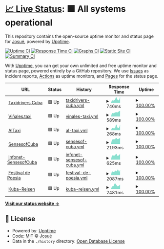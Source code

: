# [📈 Live Status](https://josmiguel92.github.io/upptime): <!--live status--> **🟩 All systems operational**

This repository contains the open-source uptime monitor and status page for [Josué](habanatech.com), powered by [Upptime](https://github.com/upptime/upptime).

[![Uptime CI](https://github.com/josmiguel92/upptime/workflows/Uptime%20CI/badge.svg)](https://github.com/josmiguel92/upptime/actions?query=workflow%3A%22Uptime+CI%22)
[![Response Time CI](https://github.com/josmiguel92/upptime/workflows/Response%20Time%20CI/badge.svg)](https://github.com/josmiguel92/upptime/actions?query=workflow%3A%22Response+Time+CI%22)
[![Graphs CI](https://github.com/josmiguel92/upptime/workflows/Graphs%20CI/badge.svg)](https://github.com/josmiguel92/upptime/actions?query=workflow%3A%22Graphs+CI%22)
[![Static Site CI](https://github.com/josmiguel92/upptime/workflows/Static%20Site%20CI/badge.svg)](https://github.com/josmiguel92/upptime/actions?query=workflow%3A%22Static+Site+CI%22)
[![Summary CI](https://github.com/josmiguel92/upptime/workflows/Summary%20CI/badge.svg)](https://github.com/josmiguel92/upptime/actions?query=workflow%3A%22Summary+CI%22)

With [Upptime](https://upptime.js.org), you can get your own unlimited and free uptime monitor and status page, powered entirely by a GitHub repository. We use [Issues](https://github.com/josmiguel92/upptime/issues) as incident reports, [Actions](https://github.com/josmiguel92/upptime/actions) as uptime monitors, and [Pages](https://josmiguel92.github.io/upptime) for the status page.

<!--start: status pages-->
<!-- This summary is generated by Upptime (https://github.com/upptime/upptime) -->
<!-- Do not edit this manually, your changes will be overwritten -->
<!-- prettier-ignore -->
| URL | Status | History | Response Time | Uptime |
| --- | ------ | ------- | ------------- | ------ |
| <img alt="" src="https://icons.duckduckgo.com/ip3/taxidriverscuba.com.ico" height="13"> [Taxidrivers Cuba](https://taxidriverscuba.com) | 🟩 Up | [taxidrivers-cuba.yml](https://github.com/josmiguel92/upptime/commits/HEAD/history/taxidrivers-cuba.yml) | <details><summary><img alt="Response time graph" src="./graphs/taxidrivers-cuba/response-time-week.png" height="20"> 746ms</summary><br><a href="https://josmiguel92.github.io/upptime/history/taxidrivers-cuba"><img alt="Response time 806" src="https://img.shields.io/endpoint?url=https%3A%2F%2Fraw.githubusercontent.com%2Fjosmiguel92%2Fupptime%2FHEAD%2Fapi%2Ftaxidrivers-cuba%2Fresponse-time.json"></a><br><a href="https://josmiguel92.github.io/upptime/history/taxidrivers-cuba"><img alt="24-hour response time 1044" src="https://img.shields.io/endpoint?url=https%3A%2F%2Fraw.githubusercontent.com%2Fjosmiguel92%2Fupptime%2FHEAD%2Fapi%2Ftaxidrivers-cuba%2Fresponse-time-day.json"></a><br><a href="https://josmiguel92.github.io/upptime/history/taxidrivers-cuba"><img alt="7-day response time 746" src="https://img.shields.io/endpoint?url=https%3A%2F%2Fraw.githubusercontent.com%2Fjosmiguel92%2Fupptime%2FHEAD%2Fapi%2Ftaxidrivers-cuba%2Fresponse-time-week.json"></a><br><a href="https://josmiguel92.github.io/upptime/history/taxidrivers-cuba"><img alt="30-day response time 672" src="https://img.shields.io/endpoint?url=https%3A%2F%2Fraw.githubusercontent.com%2Fjosmiguel92%2Fupptime%2FHEAD%2Fapi%2Ftaxidrivers-cuba%2Fresponse-time-month.json"></a><br><a href="https://josmiguel92.github.io/upptime/history/taxidrivers-cuba"><img alt="1-year response time 834" src="https://img.shields.io/endpoint?url=https%3A%2F%2Fraw.githubusercontent.com%2Fjosmiguel92%2Fupptime%2FHEAD%2Fapi%2Ftaxidrivers-cuba%2Fresponse-time-year.json"></a></details> | <details><summary><a href="https://josmiguel92.github.io/upptime/history/taxidrivers-cuba">100.00%</a></summary><a href="https://josmiguel92.github.io/upptime/history/taxidrivers-cuba"><img alt="All-time uptime 98.94%" src="https://img.shields.io/endpoint?url=https%3A%2F%2Fraw.githubusercontent.com%2Fjosmiguel92%2Fupptime%2FHEAD%2Fapi%2Ftaxidrivers-cuba%2Fuptime.json"></a><br><a href="https://josmiguel92.github.io/upptime/history/taxidrivers-cuba"><img alt="24-hour uptime 100.00%" src="https://img.shields.io/endpoint?url=https%3A%2F%2Fraw.githubusercontent.com%2Fjosmiguel92%2Fupptime%2FHEAD%2Fapi%2Ftaxidrivers-cuba%2Fuptime-day.json"></a><br><a href="https://josmiguel92.github.io/upptime/history/taxidrivers-cuba"><img alt="7-day uptime 100.00%" src="https://img.shields.io/endpoint?url=https%3A%2F%2Fraw.githubusercontent.com%2Fjosmiguel92%2Fupptime%2FHEAD%2Fapi%2Ftaxidrivers-cuba%2Fuptime-week.json"></a><br><a href="https://josmiguel92.github.io/upptime/history/taxidrivers-cuba"><img alt="30-day uptime 95.62%" src="https://img.shields.io/endpoint?url=https%3A%2F%2Fraw.githubusercontent.com%2Fjosmiguel92%2Fupptime%2FHEAD%2Fapi%2Ftaxidrivers-cuba%2Fuptime-month.json"></a><br><a href="https://josmiguel92.github.io/upptime/history/taxidrivers-cuba"><img alt="1-year uptime 98.96%" src="https://img.shields.io/endpoint?url=https%3A%2F%2Fraw.githubusercontent.com%2Fjosmiguel92%2Fupptime%2FHEAD%2Fapi%2Ftaxidrivers-cuba%2Fuptime-year.json"></a></details>
| <img alt="" src="https://icons.duckduckgo.com/ip3/vinales.taxi.ico" height="13"> [Viñales.taxi](https://vinales.taxi) | 🟩 Up | [vinales-taxi.yml](https://github.com/josmiguel92/upptime/commits/HEAD/history/vinales-taxi.yml) | <details><summary><img alt="Response time graph" src="./graphs/vinales-taxi/response-time-week.png" height="20"> 589ms</summary><br><a href="https://josmiguel92.github.io/upptime/history/vinales-taxi"><img alt="Response time 515" src="https://img.shields.io/endpoint?url=https%3A%2F%2Fraw.githubusercontent.com%2Fjosmiguel92%2Fupptime%2FHEAD%2Fapi%2Fvinales-taxi%2Fresponse-time.json"></a><br><a href="https://josmiguel92.github.io/upptime/history/vinales-taxi"><img alt="24-hour response time 753" src="https://img.shields.io/endpoint?url=https%3A%2F%2Fraw.githubusercontent.com%2Fjosmiguel92%2Fupptime%2FHEAD%2Fapi%2Fvinales-taxi%2Fresponse-time-day.json"></a><br><a href="https://josmiguel92.github.io/upptime/history/vinales-taxi"><img alt="7-day response time 589" src="https://img.shields.io/endpoint?url=https%3A%2F%2Fraw.githubusercontent.com%2Fjosmiguel92%2Fupptime%2FHEAD%2Fapi%2Fvinales-taxi%2Fresponse-time-week.json"></a><br><a href="https://josmiguel92.github.io/upptime/history/vinales-taxi"><img alt="30-day response time 488" src="https://img.shields.io/endpoint?url=https%3A%2F%2Fraw.githubusercontent.com%2Fjosmiguel92%2Fupptime%2FHEAD%2Fapi%2Fvinales-taxi%2Fresponse-time-month.json"></a><br><a href="https://josmiguel92.github.io/upptime/history/vinales-taxi"><img alt="1-year response time 513" src="https://img.shields.io/endpoint?url=https%3A%2F%2Fraw.githubusercontent.com%2Fjosmiguel92%2Fupptime%2FHEAD%2Fapi%2Fvinales-taxi%2Fresponse-time-year.json"></a></details> | <details><summary><a href="https://josmiguel92.github.io/upptime/history/vinales-taxi">100.00%</a></summary><a href="https://josmiguel92.github.io/upptime/history/vinales-taxi"><img alt="All-time uptime 99.96%" src="https://img.shields.io/endpoint?url=https%3A%2F%2Fraw.githubusercontent.com%2Fjosmiguel92%2Fupptime%2FHEAD%2Fapi%2Fvinales-taxi%2Fuptime.json"></a><br><a href="https://josmiguel92.github.io/upptime/history/vinales-taxi"><img alt="24-hour uptime 100.00%" src="https://img.shields.io/endpoint?url=https%3A%2F%2Fraw.githubusercontent.com%2Fjosmiguel92%2Fupptime%2FHEAD%2Fapi%2Fvinales-taxi%2Fuptime-day.json"></a><br><a href="https://josmiguel92.github.io/upptime/history/vinales-taxi"><img alt="7-day uptime 100.00%" src="https://img.shields.io/endpoint?url=https%3A%2F%2Fraw.githubusercontent.com%2Fjosmiguel92%2Fupptime%2FHEAD%2Fapi%2Fvinales-taxi%2Fuptime-week.json"></a><br><a href="https://josmiguel92.github.io/upptime/history/vinales-taxi"><img alt="30-day uptime 100.00%" src="https://img.shields.io/endpoint?url=https%3A%2F%2Fraw.githubusercontent.com%2Fjosmiguel92%2Fupptime%2FHEAD%2Fapi%2Fvinales-taxi%2Fuptime-month.json"></a><br><a href="https://josmiguel92.github.io/upptime/history/vinales-taxi"><img alt="1-year uptime 99.97%" src="https://img.shields.io/endpoint?url=https%3A%2F%2Fraw.githubusercontent.com%2Fjosmiguel92%2Fupptime%2FHEAD%2Fapi%2Fvinales-taxi%2Fuptime-year.json"></a></details>
| <img alt="" src="https://icons.duckduckgo.com/ip3/altaxi.app.ico" height="13"> [AlTaxi](https://altaxi.app) | 🟩 Up | [al-taxi.yml](https://github.com/josmiguel92/upptime/commits/HEAD/history/al-taxi.yml) | <details><summary><img alt="Response time graph" src="./graphs/al-taxi/response-time-week.png" height="20"> 268ms</summary><br><a href="https://josmiguel92.github.io/upptime/history/al-taxi"><img alt="Response time 333" src="https://img.shields.io/endpoint?url=https%3A%2F%2Fraw.githubusercontent.com%2Fjosmiguel92%2Fupptime%2FHEAD%2Fapi%2Fal-taxi%2Fresponse-time.json"></a><br><a href="https://josmiguel92.github.io/upptime/history/al-taxi"><img alt="24-hour response time 398" src="https://img.shields.io/endpoint?url=https%3A%2F%2Fraw.githubusercontent.com%2Fjosmiguel92%2Fupptime%2FHEAD%2Fapi%2Fal-taxi%2Fresponse-time-day.json"></a><br><a href="https://josmiguel92.github.io/upptime/history/al-taxi"><img alt="7-day response time 268" src="https://img.shields.io/endpoint?url=https%3A%2F%2Fraw.githubusercontent.com%2Fjosmiguel92%2Fupptime%2FHEAD%2Fapi%2Fal-taxi%2Fresponse-time-week.json"></a><br><a href="https://josmiguel92.github.io/upptime/history/al-taxi"><img alt="30-day response time 293" src="https://img.shields.io/endpoint?url=https%3A%2F%2Fraw.githubusercontent.com%2Fjosmiguel92%2Fupptime%2FHEAD%2Fapi%2Fal-taxi%2Fresponse-time-month.json"></a><br><a href="https://josmiguel92.github.io/upptime/history/al-taxi"><img alt="1-year response time 349" src="https://img.shields.io/endpoint?url=https%3A%2F%2Fraw.githubusercontent.com%2Fjosmiguel92%2Fupptime%2FHEAD%2Fapi%2Fal-taxi%2Fresponse-time-year.json"></a></details> | <details><summary><a href="https://josmiguel92.github.io/upptime/history/al-taxi">100.00%</a></summary><a href="https://josmiguel92.github.io/upptime/history/al-taxi"><img alt="All-time uptime 72.74%" src="https://img.shields.io/endpoint?url=https%3A%2F%2Fraw.githubusercontent.com%2Fjosmiguel92%2Fupptime%2FHEAD%2Fapi%2Fal-taxi%2Fuptime.json"></a><br><a href="https://josmiguel92.github.io/upptime/history/al-taxi"><img alt="24-hour uptime 100.00%" src="https://img.shields.io/endpoint?url=https%3A%2F%2Fraw.githubusercontent.com%2Fjosmiguel92%2Fupptime%2FHEAD%2Fapi%2Fal-taxi%2Fuptime-day.json"></a><br><a href="https://josmiguel92.github.io/upptime/history/al-taxi"><img alt="7-day uptime 100.00%" src="https://img.shields.io/endpoint?url=https%3A%2F%2Fraw.githubusercontent.com%2Fjosmiguel92%2Fupptime%2FHEAD%2Fapi%2Fal-taxi%2Fuptime-week.json"></a><br><a href="https://josmiguel92.github.io/upptime/history/al-taxi"><img alt="30-day uptime 100.00%" src="https://img.shields.io/endpoint?url=https%3A%2F%2Fraw.githubusercontent.com%2Fjosmiguel92%2Fupptime%2FHEAD%2Fapi%2Fal-taxi%2Fuptime-month.json"></a><br><a href="https://josmiguel92.github.io/upptime/history/al-taxi"><img alt="1-year uptime 98.38%" src="https://img.shields.io/endpoint?url=https%3A%2F%2Fraw.githubusercontent.com%2Fjosmiguel92%2Fupptime%2FHEAD%2Fapi%2Fal-taxi%2Fuptime-year.json"></a></details>
| <img alt="" src="https://icons.duckduckgo.com/ip3/sensesofcuba.com.ico" height="13"> [SensesofCuba](https://sensesofcuba.com) | 🟩 Up | [sensesof-cuba.yml](https://github.com/josmiguel92/upptime/commits/HEAD/history/sensesof-cuba.yml) | <details><summary><img alt="Response time graph" src="./graphs/sensesof-cuba/response-time-week.png" height="20"> 2193ms</summary><br><a href="https://josmiguel92.github.io/upptime/history/sensesof-cuba"><img alt="Response time 1864" src="https://img.shields.io/endpoint?url=https%3A%2F%2Fraw.githubusercontent.com%2Fjosmiguel92%2Fupptime%2FHEAD%2Fapi%2Fsensesof-cuba%2Fresponse-time.json"></a><br><a href="https://josmiguel92.github.io/upptime/history/sensesof-cuba"><img alt="24-hour response time 2511" src="https://img.shields.io/endpoint?url=https%3A%2F%2Fraw.githubusercontent.com%2Fjosmiguel92%2Fupptime%2FHEAD%2Fapi%2Fsensesof-cuba%2Fresponse-time-day.json"></a><br><a href="https://josmiguel92.github.io/upptime/history/sensesof-cuba"><img alt="7-day response time 2193" src="https://img.shields.io/endpoint?url=https%3A%2F%2Fraw.githubusercontent.com%2Fjosmiguel92%2Fupptime%2FHEAD%2Fapi%2Fsensesof-cuba%2Fresponse-time-week.json"></a><br><a href="https://josmiguel92.github.io/upptime/history/sensesof-cuba"><img alt="30-day response time 2060" src="https://img.shields.io/endpoint?url=https%3A%2F%2Fraw.githubusercontent.com%2Fjosmiguel92%2Fupptime%2FHEAD%2Fapi%2Fsensesof-cuba%2Fresponse-time-month.json"></a><br><a href="https://josmiguel92.github.io/upptime/history/sensesof-cuba"><img alt="1-year response time 1873" src="https://img.shields.io/endpoint?url=https%3A%2F%2Fraw.githubusercontent.com%2Fjosmiguel92%2Fupptime%2FHEAD%2Fapi%2Fsensesof-cuba%2Fresponse-time-year.json"></a></details> | <details><summary><a href="https://josmiguel92.github.io/upptime/history/sensesof-cuba">100.00%</a></summary><a href="https://josmiguel92.github.io/upptime/history/sensesof-cuba"><img alt="All-time uptime 99.67%" src="https://img.shields.io/endpoint?url=https%3A%2F%2Fraw.githubusercontent.com%2Fjosmiguel92%2Fupptime%2FHEAD%2Fapi%2Fsensesof-cuba%2Fuptime.json"></a><br><a href="https://josmiguel92.github.io/upptime/history/sensesof-cuba"><img alt="24-hour uptime 100.00%" src="https://img.shields.io/endpoint?url=https%3A%2F%2Fraw.githubusercontent.com%2Fjosmiguel92%2Fupptime%2FHEAD%2Fapi%2Fsensesof-cuba%2Fuptime-day.json"></a><br><a href="https://josmiguel92.github.io/upptime/history/sensesof-cuba"><img alt="7-day uptime 100.00%" src="https://img.shields.io/endpoint?url=https%3A%2F%2Fraw.githubusercontent.com%2Fjosmiguel92%2Fupptime%2FHEAD%2Fapi%2Fsensesof-cuba%2Fuptime-week.json"></a><br><a href="https://josmiguel92.github.io/upptime/history/sensesof-cuba"><img alt="30-day uptime 100.00%" src="https://img.shields.io/endpoint?url=https%3A%2F%2Fraw.githubusercontent.com%2Fjosmiguel92%2Fupptime%2FHEAD%2Fapi%2Fsensesof-cuba%2Fuptime-month.json"></a><br><a href="https://josmiguel92.github.io/upptime/history/sensesof-cuba"><img alt="1-year uptime 100.00%" src="https://img.shields.io/endpoint?url=https%3A%2F%2Fraw.githubusercontent.com%2Fjosmiguel92%2Fupptime%2FHEAD%2Fapi%2Fsensesof-cuba%2Fuptime-year.json"></a></details>
| <img alt="" src="https://icons.duckduckgo.com/ip3/infonet.sensesofcuba.com.ico" height="13"> [Infonet-SensesofCuba](https://infonet.sensesofcuba.com) | 🟩 Up | [infonet-sensesof-cuba.yml](https://github.com/josmiguel92/upptime/commits/HEAD/history/infonet-sensesof-cuba.yml) | <details><summary><img alt="Response time graph" src="./graphs/infonet-sensesof-cuba/response-time-week.png" height="20"> 625ms</summary><br><a href="https://josmiguel92.github.io/upptime/history/infonet-sensesof-cuba"><img alt="Response time 611" src="https://img.shields.io/endpoint?url=https%3A%2F%2Fraw.githubusercontent.com%2Fjosmiguel92%2Fupptime%2FHEAD%2Fapi%2Finfonet-sensesof-cuba%2Fresponse-time.json"></a><br><a href="https://josmiguel92.github.io/upptime/history/infonet-sensesof-cuba"><img alt="24-hour response time 768" src="https://img.shields.io/endpoint?url=https%3A%2F%2Fraw.githubusercontent.com%2Fjosmiguel92%2Fupptime%2FHEAD%2Fapi%2Finfonet-sensesof-cuba%2Fresponse-time-day.json"></a><br><a href="https://josmiguel92.github.io/upptime/history/infonet-sensesof-cuba"><img alt="7-day response time 625" src="https://img.shields.io/endpoint?url=https%3A%2F%2Fraw.githubusercontent.com%2Fjosmiguel92%2Fupptime%2FHEAD%2Fapi%2Finfonet-sensesof-cuba%2Fresponse-time-week.json"></a><br><a href="https://josmiguel92.github.io/upptime/history/infonet-sensesof-cuba"><img alt="30-day response time 590" src="https://img.shields.io/endpoint?url=https%3A%2F%2Fraw.githubusercontent.com%2Fjosmiguel92%2Fupptime%2FHEAD%2Fapi%2Finfonet-sensesof-cuba%2Fresponse-time-month.json"></a><br><a href="https://josmiguel92.github.io/upptime/history/infonet-sensesof-cuba"><img alt="1-year response time 594" src="https://img.shields.io/endpoint?url=https%3A%2F%2Fraw.githubusercontent.com%2Fjosmiguel92%2Fupptime%2FHEAD%2Fapi%2Finfonet-sensesof-cuba%2Fresponse-time-year.json"></a></details> | <details><summary><a href="https://josmiguel92.github.io/upptime/history/infonet-sensesof-cuba">100.00%</a></summary><a href="https://josmiguel92.github.io/upptime/history/infonet-sensesof-cuba"><img alt="All-time uptime 99.99%" src="https://img.shields.io/endpoint?url=https%3A%2F%2Fraw.githubusercontent.com%2Fjosmiguel92%2Fupptime%2FHEAD%2Fapi%2Finfonet-sensesof-cuba%2Fuptime.json"></a><br><a href="https://josmiguel92.github.io/upptime/history/infonet-sensesof-cuba"><img alt="24-hour uptime 100.00%" src="https://img.shields.io/endpoint?url=https%3A%2F%2Fraw.githubusercontent.com%2Fjosmiguel92%2Fupptime%2FHEAD%2Fapi%2Finfonet-sensesof-cuba%2Fuptime-day.json"></a><br><a href="https://josmiguel92.github.io/upptime/history/infonet-sensesof-cuba"><img alt="7-day uptime 100.00%" src="https://img.shields.io/endpoint?url=https%3A%2F%2Fraw.githubusercontent.com%2Fjosmiguel92%2Fupptime%2FHEAD%2Fapi%2Finfonet-sensesof-cuba%2Fuptime-week.json"></a><br><a href="https://josmiguel92.github.io/upptime/history/infonet-sensesof-cuba"><img alt="30-day uptime 100.00%" src="https://img.shields.io/endpoint?url=https%3A%2F%2Fraw.githubusercontent.com%2Fjosmiguel92%2Fupptime%2FHEAD%2Fapi%2Finfonet-sensesof-cuba%2Fuptime-month.json"></a><br><a href="https://josmiguel92.github.io/upptime/history/infonet-sensesof-cuba"><img alt="1-year uptime 100.00%" src="https://img.shields.io/endpoint?url=https%3A%2F%2Fraw.githubusercontent.com%2Fjosmiguel92%2Fupptime%2FHEAD%2Fapi%2Finfonet-sensesof-cuba%2Fuptime-year.json"></a></details>
| <img alt="" src="https://icons.duckduckgo.com/ip3/festivaldepoesiadelahabana.com.ico" height="13"> [Festival de Poesia](https://festivaldepoesiadelahabana.com/) | 🟩 Up | [festival-de-poesia.yml](https://github.com/josmiguel92/upptime/commits/HEAD/history/festival-de-poesia.yml) | <details><summary><img alt="Response time graph" src="./graphs/festival-de-poesia/response-time-week.png" height="20"> 2087ms</summary><br><a href="https://josmiguel92.github.io/upptime/history/festival-de-poesia"><img alt="Response time 2028" src="https://img.shields.io/endpoint?url=https%3A%2F%2Fraw.githubusercontent.com%2Fjosmiguel92%2Fupptime%2FHEAD%2Fapi%2Ffestival-de-poesia%2Fresponse-time.json"></a><br><a href="https://josmiguel92.github.io/upptime/history/festival-de-poesia"><img alt="24-hour response time 2287" src="https://img.shields.io/endpoint?url=https%3A%2F%2Fraw.githubusercontent.com%2Fjosmiguel92%2Fupptime%2FHEAD%2Fapi%2Ffestival-de-poesia%2Fresponse-time-day.json"></a><br><a href="https://josmiguel92.github.io/upptime/history/festival-de-poesia"><img alt="7-day response time 2087" src="https://img.shields.io/endpoint?url=https%3A%2F%2Fraw.githubusercontent.com%2Fjosmiguel92%2Fupptime%2FHEAD%2Fapi%2Ffestival-de-poesia%2Fresponse-time-week.json"></a><br><a href="https://josmiguel92.github.io/upptime/history/festival-de-poesia"><img alt="30-day response time 1953" src="https://img.shields.io/endpoint?url=https%3A%2F%2Fraw.githubusercontent.com%2Fjosmiguel92%2Fupptime%2FHEAD%2Fapi%2Ffestival-de-poesia%2Fresponse-time-month.json"></a><br><a href="https://josmiguel92.github.io/upptime/history/festival-de-poesia"><img alt="1-year response time 2028" src="https://img.shields.io/endpoint?url=https%3A%2F%2Fraw.githubusercontent.com%2Fjosmiguel92%2Fupptime%2FHEAD%2Fapi%2Ffestival-de-poesia%2Fresponse-time-year.json"></a></details> | <details><summary><a href="https://josmiguel92.github.io/upptime/history/festival-de-poesia">100.00%</a></summary><a href="https://josmiguel92.github.io/upptime/history/festival-de-poesia"><img alt="All-time uptime 35.31%" src="https://img.shields.io/endpoint?url=https%3A%2F%2Fraw.githubusercontent.com%2Fjosmiguel92%2Fupptime%2FHEAD%2Fapi%2Ffestival-de-poesia%2Fuptime.json"></a><br><a href="https://josmiguel92.github.io/upptime/history/festival-de-poesia"><img alt="24-hour uptime 100.00%" src="https://img.shields.io/endpoint?url=https%3A%2F%2Fraw.githubusercontent.com%2Fjosmiguel92%2Fupptime%2FHEAD%2Fapi%2Ffestival-de-poesia%2Fuptime-day.json"></a><br><a href="https://josmiguel92.github.io/upptime/history/festival-de-poesia"><img alt="7-day uptime 100.00%" src="https://img.shields.io/endpoint?url=https%3A%2F%2Fraw.githubusercontent.com%2Fjosmiguel92%2Fupptime%2FHEAD%2Fapi%2Ffestival-de-poesia%2Fuptime-week.json"></a><br><a href="https://josmiguel92.github.io/upptime/history/festival-de-poesia"><img alt="30-day uptime 100.00%" src="https://img.shields.io/endpoint?url=https%3A%2F%2Fraw.githubusercontent.com%2Fjosmiguel92%2Fupptime%2FHEAD%2Fapi%2Ffestival-de-poesia%2Fuptime-month.json"></a><br><a href="https://josmiguel92.github.io/upptime/history/festival-de-poesia"><img alt="1-year uptime 14.82%" src="https://img.shields.io/endpoint?url=https%3A%2F%2Fraw.githubusercontent.com%2Fjosmiguel92%2Fupptime%2FHEAD%2Fapi%2Ffestival-de-poesia%2Fuptime-year.json"></a></details>
| <img alt="" src="https://icons.duckduckgo.com/ip3/www.kuba-reisen.de.ico" height="13"> [Kuba-Reisen](https://www.kuba-reisen.de/) | 🟩 Up | [kuba-reisen.yml](https://github.com/josmiguel92/upptime/commits/HEAD/history/kuba-reisen.yml) | <details><summary><img alt="Response time graph" src="./graphs/kuba-reisen/response-time-week.png" height="20"> 2481ms</summary><br><a href="https://josmiguel92.github.io/upptime/history/kuba-reisen"><img alt="Response time 1607" src="https://img.shields.io/endpoint?url=https%3A%2F%2Fraw.githubusercontent.com%2Fjosmiguel92%2Fupptime%2FHEAD%2Fapi%2Fkuba-reisen%2Fresponse-time.json"></a><br><a href="https://josmiguel92.github.io/upptime/history/kuba-reisen"><img alt="24-hour response time 2637" src="https://img.shields.io/endpoint?url=https%3A%2F%2Fraw.githubusercontent.com%2Fjosmiguel92%2Fupptime%2FHEAD%2Fapi%2Fkuba-reisen%2Fresponse-time-day.json"></a><br><a href="https://josmiguel92.github.io/upptime/history/kuba-reisen"><img alt="7-day response time 2481" src="https://img.shields.io/endpoint?url=https%3A%2F%2Fraw.githubusercontent.com%2Fjosmiguel92%2Fupptime%2FHEAD%2Fapi%2Fkuba-reisen%2Fresponse-time-week.json"></a><br><a href="https://josmiguel92.github.io/upptime/history/kuba-reisen"><img alt="30-day response time 2108" src="https://img.shields.io/endpoint?url=https%3A%2F%2Fraw.githubusercontent.com%2Fjosmiguel92%2Fupptime%2FHEAD%2Fapi%2Fkuba-reisen%2Fresponse-time-month.json"></a><br><a href="https://josmiguel92.github.io/upptime/history/kuba-reisen"><img alt="1-year response time 1544" src="https://img.shields.io/endpoint?url=https%3A%2F%2Fraw.githubusercontent.com%2Fjosmiguel92%2Fupptime%2FHEAD%2Fapi%2Fkuba-reisen%2Fresponse-time-year.json"></a></details> | <details><summary><a href="https://josmiguel92.github.io/upptime/history/kuba-reisen">100.00%</a></summary><a href="https://josmiguel92.github.io/upptime/history/kuba-reisen"><img alt="All-time uptime 71.37%" src="https://img.shields.io/endpoint?url=https%3A%2F%2Fraw.githubusercontent.com%2Fjosmiguel92%2Fupptime%2FHEAD%2Fapi%2Fkuba-reisen%2Fuptime.json"></a><br><a href="https://josmiguel92.github.io/upptime/history/kuba-reisen"><img alt="24-hour uptime 100.00%" src="https://img.shields.io/endpoint?url=https%3A%2F%2Fraw.githubusercontent.com%2Fjosmiguel92%2Fupptime%2FHEAD%2Fapi%2Fkuba-reisen%2Fuptime-day.json"></a><br><a href="https://josmiguel92.github.io/upptime/history/kuba-reisen"><img alt="7-day uptime 100.00%" src="https://img.shields.io/endpoint?url=https%3A%2F%2Fraw.githubusercontent.com%2Fjosmiguel92%2Fupptime%2FHEAD%2Fapi%2Fkuba-reisen%2Fuptime-week.json"></a><br><a href="https://josmiguel92.github.io/upptime/history/kuba-reisen"><img alt="30-day uptime 100.00%" src="https://img.shields.io/endpoint?url=https%3A%2F%2Fraw.githubusercontent.com%2Fjosmiguel92%2Fupptime%2FHEAD%2Fapi%2Fkuba-reisen%2Fuptime-month.json"></a><br><a href="https://josmiguel92.github.io/upptime/history/kuba-reisen"><img alt="1-year uptime 53.34%" src="https://img.shields.io/endpoint?url=https%3A%2F%2Fraw.githubusercontent.com%2Fjosmiguel92%2Fupptime%2FHEAD%2Fapi%2Fkuba-reisen%2Fuptime-year.json"></a></details>

<!--end: status pages-->

[**Visit our status website →**](https://josmiguel92.github.io/upptime)

## 📄 License

- Powered by: [Upptime](https://github.com/upptime/upptime)
- Code: [MIT](./LICENSE) © [Josué](habanatech.com)
- Data in the `./history` directory: [Open Database License](https://opendatacommons.org/licenses/odbl/1-0/)

